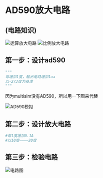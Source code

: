 # AD590放大电路

## (电路知识)
![运算放大电路](https://user-images.githubusercontent.com/101488932/223462705-29db910a-6d02-4234-aede-4dd7de527fb7.png)
![比例放大电路](https://user-images.githubusercontent.com/101488932/223462470-d92f29b6-947c-4c0c-93d1-f0408c1433f1.png)

## 第一步：设计ad590

```python
"""
每增加1度，输出电路增加1ua
以-273度为基准
"""
```

因为multisim没有AD590，所以用一下图来代替

![AD590模拟](https://user-images.githubusercontent.com/101488932/223462895-34d07dc4-d17d-4adf-a7c0-acfe77f17526.jpg)

## 第二步：设计放大电路

```python
#每1度增加0.1A
#以10度————20度
```

## 第三步：检验电路
![电路图](https://user-images.githubusercontent.com/101488932/223463061-321f45fa-b882-41e4-8485-0971c41a873e.png)
